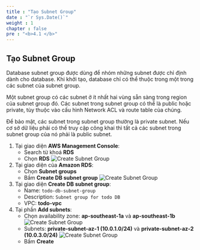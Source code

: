 ```yaml
---
title : "Tạo Subnet Group"
date : "`r Sys.Date()`"
weight : 1
chapter : false
pre : "<b>4.1 </b>"
---
```

## Tạo Subnet Group
Database subnet group được dùng để nhóm những subnet được chỉ định dành cho database. Khi khởi tạo, database chỉ có thể thuộc trong một trong các subnet của subnet group.

Một subnet group có các subnet ở ít nhất hai vùng sẵn sàng trong region của subnet group đó. Các subnet trong subnet group có thể là public hoặc private, tùy thuộc vào cấu hình Network ACL và route table của chúng.

Để bảo mật, các subnet trong subnet group thường là private subnet. Nếu cơ sở dữ liệu phải có thể truy cập công khai thì tất cả các subnet trong subnet group của nó phải là public subnet.
1. Tại giao diện **AWS Management Console**:
    - Search từ khoá **RDS**
    - Chọn **RDS**
    ![Create Subnet Group](../../../images/4-database-deployment/rds_create_subnet_group_1.png)
2. Tại giao diện của **Amazon RDS**:
    - Chọn **Subnet groups**
    - Bấm **Create DB subnet group**
    ![Create Subnet Group](../../../images/4-database-deployment/rds_create_subnet_group_2.png)
3. Tại giao diện **Create DB subnet group**:
    - Name: `todo-db-subnet-group`
    - Description: `Subnet group for todo DB`
    - VPC: **todo-vpc**
4. Tại phần **Add subnets**:
    - Chọn availability zone: **ap-southeast-1a** và **ap-southeast-1b**
    ![Create Subnet Group](../../../images/4-database-deployment/rds_create_subnet_group_3.png)
    - Subnets: **private-subnet-az-1 (10.0.1.0/24)** và **private-subnet-az-2 (10.0.3.0/24)**
    ![Create Subnet Group](../../../images/4-database-deployment/rds_create_subnet_group_4.png)
    - Bấm **Create**

